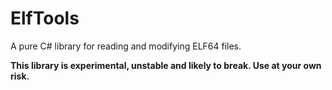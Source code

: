 # ElfTools

A pure C# library for reading and modifying ELF64 files.

**This library is experimental, unstable and likely to break. Use at your own risk.**